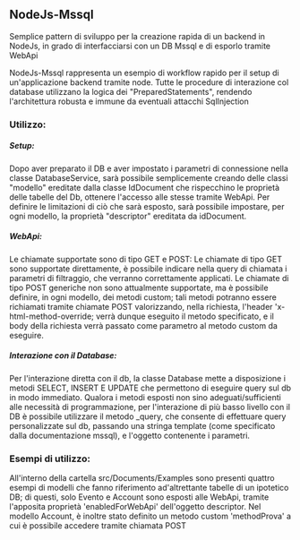 ## NodeJs-Mssql
Semplice pattern di sviluppo per la creazione rapida di un backend in NodeJs, in grado di interfacciarsi con un DB Mssql e di esporlo tramite WebApi

NodeJs-Mssql rappresenta un esempio di workflow rapido per il setup di un'applicazione backend tramite node.
Tutte le procedure di interazione col database utilizzano la logica dei "PreparedStatements", rendendo l'architettura robusta e immune da eventuali attacchi SqlInjection


### Utilizzo: 

##### Setup:

Dopo aver preparato il DB e aver impostato i parametri di connessione nella classe DatabaseService, sarà possibile semplicemente creando delle classi "modello" ereditate           dalla classe IdDocument che rispecchino le proprietà delle tabelle del Db, ottenere l'accesso alle stesse tramite WebApi. Per definire le limitazioni di ciò che sarà esposto, sarà possibile impostare, per ogni modello, la proprietà "descriptor" ereditata da idDocument.

##### WebApi:

Le chiamate supportate sono di tipo GET e POST:
Le chiamate di tipo GET sono supportate direttamente, è possibile indicare nella query di chiamata i parametri di filtraggio, che verranno correttamente applicati.
Le chiamate di tipo POST generiche non sono attualmente supportate, ma è possibile definire, in ogni modello, dei metodi custom; tali metodi potranno essere richiamati tramite chiamate POST valorizzando, nella richiesta, l'header 'x-html-method-override; verrà dunque eseguito il metodo specificato, e il body della richiesta verrà passato come parametro al metodo custom da eseguire.

##### Interazione con il Database:

Per l'interazione diretta con il db, la classe Database mette a disposizione i metodi SELECT, INSERT E UPDATE che permettono di eseguire query sul db in modo immediato. Qualora i metodi esposti non sino adeguati/sufficienti alle necessità di programmazione, per l'interazione di più basso livello con il DB è possibile utilizzare il metodo \_query, che consente di effettuare query personalizzate sul db, passando una stringa template (come specificato dalla documentazione mssql), e l'oggetto contenente i parametri.



### Esempi di utilizzo:

All'interno della cartella src/Documents/Examples sono presenti quattro esempi di modelli che fanno riferimento ad'altrettante tabelle di un ipotetico DB; di questi, solo Evento e Account sono esposti alle WebApi, tramite l'apposita proprietà 'enabledForWebApi' dell'oggetto descriptor. 
Nel modello Account, è inoltre stato definito un metodo custom 'methodProva' a cui è possibile accedere tramite chiamata POST 
